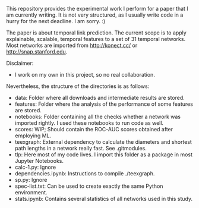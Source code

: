 This repository provides the experimental work I perform for a paper that I am currently writing.
It is not very structured, as I usually write code in a hurry for the next deadline.
I am sorry. :)

The paper is about temporal link prediction.
The current scope is to apply explainable, scalable, temporal features to a set of 31 temporal networks.
Most networks are imported from http://konect.cc/ or http://snap.stanford.edu.

Disclaimer:
- I work on my own in this project, so no real collaboration.

Nevertheless, the structure of the directories is as follows:
- data: Folder where all downloads and intermediate results are stored.
- features: Folder where the analysis of the performance of some features are stored.
- notebooks: Folder containing all the checks whether a network was imported rightly. I used these notebooks to run code as well.
- scores: WIP; Should contain the ROC-AUC scores obtained after employing ML.
- teexgraph: External dependency to calculate the diameters and shortest path lengths in a network really fast. See .gitmodules.
- tlp: Here most of my code lives. I import this folder as a package in most Jupyter Notebooks.
- calc-1.py: Ignore
- dependencies.ipynb: Instructions to compile ./teexgraph.
- sp.py: Ignore
- spec-list.txt: Can be used to create exactly the same Python environment.
- stats.ipynb: Contains several statistics of all networks used in this study.